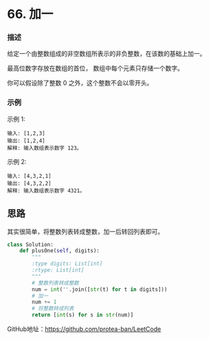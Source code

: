 # 66. 加一

### 描述

给定一个由整数组成的非空数组所表示的非负整数，在该数的基础上加一。

最高位数字存放在数组的首位， 数组中每个元素只存储一个数字。

你可以假设除了整数 0 之外，这个整数不会以零开头。

### 示例

示例 1:

    输入: [1,2,3]
    输出: [1,2,4]
    解释: 输入数组表示数字 123。

示例 2:

    输入: [4,3,2,1]
    输出: [4,3,2,2]
    解释: 输入数组表示数字 4321。

## 思路

其实很简单，将整数列表转成整数，加一后转回列表即可。

```python
class Solution:
    def plusOne(self, digits):
        """
        :type digits: List[int]
        :rtype: List[int]
        """
        # 整数列表转成整数
        num = int(''.join([str(t) for t in digits]))
        # 加一
        num += 1
        # 将整数转成列表
        return [int(s) for s in str(num)]
```


GitHub地址：https://github.com/protea-ban/LeetCode